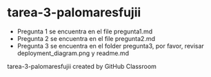 # tarea-3-palomaresfujii

- Pregunta 1 se encuentra en el file pregunta1.md
- Pregunta 2 se encuentra en el file pregunta2.md
- Pregunta 3 se encuentra en el folder pregunta3, por favor, revisar deployment_diagram.png y readme.md

tarea-3-palomaresfujii created by GitHub Classroom
